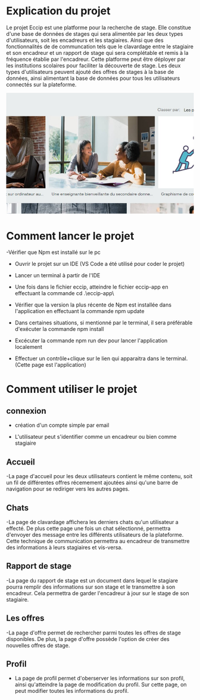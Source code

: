 # Explication du projet
Le projet Eccip est une platforme pour la recherche de stage. Elle constitue d'une base de données de stages qui sera alimentée par les deux types d'utilisateurs, soit les encadreurs et les stagiaires. Ainsi que des fonctionnalités de de communcation tels que le clavardage entre le stagiaire et son encadreur et un rapport de stage qui sera complétable et remis à la fréquence établie par l'encadreur. Cette platforme peut être déployer par les institutions scolaires pour faciliter la découverte de stage. Les deux types d'utilisateurs peuvent ajouté des offres de stages à la base de données, ainsi alimentant la base de données pour tous les utilisateurs connectés sur la plateforme. 




<img src="./image.jpg">



# Comment lancer le projet
-Vérifier que Npm est installé sur le pc
- Ouvrir le projet sur un IDE (VS Code a été utilisé pour coder le projet)

- Lancer un terminal à partir de l'IDE

- Une fois dans le fichier eccip, atteindre le fichier eccip-app en effectuant la commande cd .\eccip-app\

- Vérifier que la version la plus récente de Npm est installée dans l'application en effectuant la commande npm update

- Dans certaines situations, si mentionné par le terminal, il sera préférable d'exécuter la commande npm install

- Excécuter la commande npm run dev pour lancer l'application localement

- Effectuer un contrôle+clique sur le lien qui apparaitra dans le terminal. (Cette page est l'application)

# Comment utiliser le projet

## connexion

- création d'un compte simple par email

- L'utilisateur peut s'identifier comme un encadreur ou bien comme stagiaire

## Accueil
-La page d'accueil pour les deux utilisateurs contient le même contenu, soit un fil de différentes offres récemement ajoutées ainsi qu'une barre de navigation pour se rediriger vers les autres pages.


## Chats
-La page de clavardage affichera les derniers chats qu'un utilisateur a effecté. De plus cette page une fois un chat sélectionné, permettra d'envoyer des message entre les différents utilisateurs de la plateforme.
Cette technique de communication permettra au encadreur de transmettre des informations à leurs stagiaires et vis-versa.


## Rapport de stage
-La page du rapport de stage est un document dans lequel le stagiare pourra remplir des informations sur son stage et le transmettre à son encadreur. Cela permettra de garder l'encadreur à jour sur le stage de son stagiaire.

## Les offres 
-La page d'offre permet de rechercher parmi toutes les offres de stage disponibles. De plus, la page d'offre possède l'option de créer des nouvelles offres de stage.

## Profil
- La page de profil permet d'oberserver les informations sur son profil, ainsi qu'atteindre la page de modification du profil. Sur cette page, on peut modifier toutes les informations du profil.




